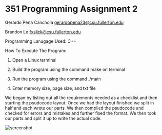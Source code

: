 # 351 Programming Assignment 2

Gerardo Pena Canchola gerardopena23@csu.fullerton.edu

Brandon Le fxslick@csu.fullerton.edu

Programming Lanugage Used: C++

How To Execute The Program:

1. Open a Linux terminal

2. Build the program using the command make on terminal

3. Run the program using the command ./main

4. Enter memory size, page size, and txt file

We began by listing out all the requirements needed as a checklist and then starting the psudocode layout. Once we had the layout finished we split in half and each wrote our parts. We then compiled the psudocode and checked for errors and mistakes and further fixed the format. We then took our parts and split it up to write the actual code. 

![screenshot](https://user-images.githubusercontent.com/35822482/70406899-1cdbba00-19f7-11ea-93ed-9e3668ec806c.png)
